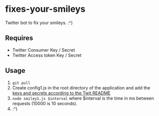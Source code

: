 fixes-your-smileys
==================

Twitter bot to fix your smileys. :^)

## Requires
* Twitter Consumer Key / Secret
* Twitter Access token Key / Secret

## Usage

1. ```git pull```
2. Create config1.js in the root directory of the application and add the <a href="node_modules/twit/README.md">keys and secrets according to the Twit README</a>
3. ```node smiley1.js $interval``` where $interval is the time in ms between requests (10000 is 10 seconds).
4. :^)
